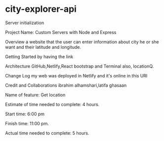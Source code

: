 # city-explorer-api
Server initialization

Project Name: Custom Servers with Node and Express

Overview
a website that the user can enter information about city he or she want and their latitude and longitude.

Getting Started
by having the link

Architecture
GitHub,Netlify,React bootstrap and Terminal also, locationQ.

Change Log
my web was deployed in Netlify and it's online in this URl


Credit and Collaborations
ibrahim alhamshari,latifa ghasaan

Name of feature: Get location

Estimate of time needed to complete: 4 hours.

Start time: 6:00 pm

Finish time: 11:00 pm.

Actual time needed to complete: 5 hours.